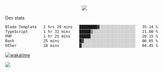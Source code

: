 <h3 align="center">
  <a href="https://github.com/spoopy2023">
      <img src="https://github-profile-trophy.vercel.app/?username=Spoopy2023&no-bg=true&no-frame=true">
  </a>
</h3>

Dev stats
<!--START_SECTION:waka-->

```txt
Blade Template   2 hrs 29 mins   ████████▓░░░░░░░░░░░░░░░░   35.14 %
TypeScript       1 hr 32 mins    █████▒░░░░░░░░░░░░░░░░░░░   21.80 %
PHP              1 hr 25 mins    █████░░░░░░░░░░░░░░░░░░░░   20.15 %
Bash             25 mins         █▓░░░░░░░░░░░░░░░░░░░░░░░   06.05 %
Other            18 mins         █░░░░░░░░░░░░░░░░░░░░░░░░   04.45 %
```

<!--END_SECTION:waka-->

<a href="https://wakatime.com/badge/user/018ece4c-ff65-47b1-86a2-26e4e720c978/project/018eced1-15f8-422d-bd39-73be228d378b"><img src="https://wakatime.com/badge/user/018ece4c-ff65-47b1-86a2-26e4e720c978/project/018eced1-15f8-422d-bd39-73be228d378b.svg" alt="wakatime"></a>

<img src="https://camo.githubusercontent.com/935c1e1091fb0ce9d975d06263ed4bc014721cd7e52b557f59b07c85da01afe3/68747470733a2f2f6b6f6d617265762e636f6d2f67687076632f3f757365726e616d653d5843726166744d616e3532266c6162656c3d566965777326636f6c6f723d626c7565267374796c653d706c6173746963">
